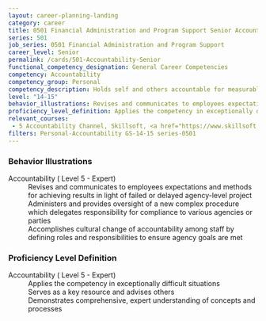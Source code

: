```yaml
---
layout: career-planning-landing
category: career
title: 0501 Financial Administration and Program Support Senior Accountability
series: 501
job_series: 0501 Financial Administration and Program Support
career_level: Senior
permalink: /cards/501-Accountability-Senior
functional_competency_designation: General Career Competencies
competency: Accountability
competency_group: Personal
competency_description: Holds self and others accountable for measurable high-quality, timely, and cost-effective results; determines objectives, sets priorities, and delegates work; accepts responsibility for mistakes; complies with established control systems and rules
level: "14-15"
behavior_illustrations: Revises and communicates to employees expectations and methods for achieving results in light of failed or delayed agency-level project ? Administers and provides oversight of a new complex procedure which delegates responsibility for compliance to various agencies or parties ? Accomplishes cultural change of accountability among staff by defining roles and responsibilities to ensure agency goals are met
proficiency_level_definition: Applies the competency in exceptionally difficult situations ? Serves as a key resource and advises others ? Demonstrates comprehensive, expert understanding of concepts and processes
relevant_courses: 
 - 5 Accountability Channel, Skillsoft, <a href="https://www.skillsoft.com/channel/accountability-98459290-f913-11e6-aad2-6b3c03be7fe8">https://www.skillsoft.com/channel/accountability-98459290-f913-11e6-aad2-6b3c03be7fe8</a>
filters: Personal-Accountability GS-14-15 series-0501
---
```


<div class="desktop:grid-col-6 margin-y-205">
  <div class="border-top-05 bg-white padding-2 shadow-5 height-full members-hover border-1px border-gray-30 border-top-orange radius-lg">
    <h3>Behavior Illustrations</h3>
    <dl class="text-base"><dt>Accountability ( Level 5 - Expert)</dt><dd>Revises and communicates to employees expectations and methods for achieving results in light of failed or delayed agency-level project </dd><dd> Administers and provides oversight of a new complex procedure which delegates responsibility for compliance to various agencies or parties </dd><dd> Accomplishes cultural change of accountability among staff by defining roles and responsibilities to ensure agency goals are met</dd></dl>
  </div>
</div>
<div class="desktop:grid-col-6 margin-y-205">
  <div class="border-top-05 bg-white padding-2 shadow-5 height-full members-hover border-1px border-gray-30 border-top-orange radius-lg">
    <h3>Proficiency Level Definition</h3>
    <dl class="text-base"><dt>Accountability ( Level 5 - Expert)</dt><dd>Applies the competency in exceptionally difficult situations </dd><dd> Serves as a key resource and advises others </dd><dd> Demonstrates comprehensive, expert understanding of concepts and processes</dd></dl>
  </div>
</div>
